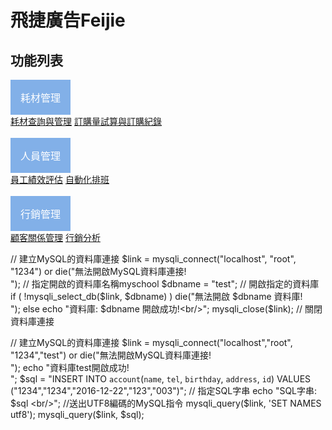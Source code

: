 
<h1>飛捷廣告Feijie</h1>
<html>
<head>
<title>下拉菜单</title>
<meta charset="utf-8">
<style>
.dropbtn {
    background-color: #82b0e8;
    color: white;
    padding: 16px;
    font-size: 16px;
    border: none;
    cursor: pointer;
}

.dropdown {
    position: relative;
    display: inline-block;
}

.dropdown-content {
    display: none;
    position: absolute;
    background-color: #f9f9f9;
    min-width: 160px;
    box-shadow: 0px 8px 16px 0px rgba(0,0,0,0.2);
}

.dropdown-content a {
    color: black;
    padding: 12px 16px;
    text-decoration: none;
    display: block;
}

.dropdown-content a:hover {background-color: #f1f1f1}

.dropdown:hover .dropdown-content {
    display: block;
}

.dropdown:hover .dropbtn {
    background-color: #82b0e8;
}
</style>
</head>
<body>

<h2>功能列表</h2>

<div class="dropdown">
  <button class="dropbtn">耗材管理</button>
  <div class="dropdown-content">
    <a href="http://">耗材查詢與管理</a>
    <a href="http://">訂購量試算與訂購紀錄</a>
  </div>
</div>
&nbsp;&nbsp;&nbsp;&nbsp;&nbsp;

<div class="dropdown">
  <button class="dropbtn">人員管理</button>
  <div class="dropdown-content">
    <a href="http://">員工績效評估</a>
    <a href="http://">自動化排班</a>
 </div>
     </div>
&nbsp;&nbsp;&nbsp;&nbsp;&nbsp;
    <div class="dropdown">
  <button class="dropbtn">行銷管理</button>
  <div class="dropdown-content">
    <a href="http://">顧客關係管理</a>
    <a href="http://">行銷分析</a>
  </div>
</div>
    
    
// 建立MySQL的資料庫連接 
$link = mysqli_connect("localhost", "root", "1234") 
        or die("無法開啟MySQL資料庫連接!<br/>");
// 指定開啟的資料庫名稱myschool
$dbname = "test";
// 開啟指定的資料庫
if ( !mysqli_select_db($link, $dbname) )
   die("無法開啟 $dbname 資料庫!<br/>");
else
   echo "資料庫: $dbname 開啟成功!<br/>";
mysqli_close($link);  // 關閉資料庫連接
    
// 建立MySQL的資料庫連接 
$link = mysqli_connect("localhost","root",
                       "1234","test")
        or die("無法開啟MySQL資料庫連接!<br/>");
echo "資料庫test開啟成功!<br/>";
$sql = "INSERT INTO `account`(`name`, `tel`, `birthday`, `address`, `id`) VALUES (\"1234\",\"1234\",\"2016-12-22\",\"123\",\"003\")"; // 指定SQL字串
echo "SQL字串: $sql <br/>";
//送出UTF8編碼的MySQL指令
mysqli_query($link, 'SET NAMES utf8'); 
mysqli_query($link, $sql);
